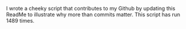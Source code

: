 I wrote a cheeky script that contributes to my Github by updating this ReadMe to illustrate why more than commits matter. This script has run 1489 times.